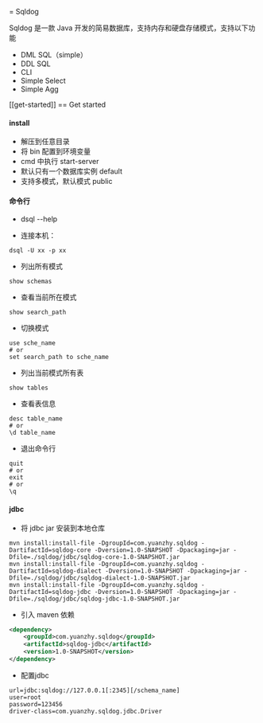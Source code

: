 = Sqldog

Sqldog 是一款 Java 开发的简易数据库，支持内存和硬盘存储模式，支持以下功能


* DML SQL（simple）
* DDL SQL
* CLI
* Simple Select
* Simple Agg


[[get-started]]
== Get started

#### install
- 解压到任意目录
- 将 bin 配置到环境变量
- cmd 中执行 start-server
- 默认只有一个数据库实例 default
- 支持多模式，默认模式 public

#### 命令行
- dsql --help

- 连接本机：
```shell
dsql -U xx -p xx
```
- 列出所有模式
```shell
show schemas
```
- 查看当前所在模式
```shell
show search_path
```
- 切换模式
```shell
use sche_name
# or
set search_path to sche_name
```
- 列出当前模式所有表
```shell
show tables
```
- 查看表信息
```shell
desc table_name
# or
\d table_name
```
- 退出命令行
```shell
quit
# or
exit
# or
\q
```

#### jdbc

- 将 jdbc jar 安装到本地仓库
```shell
mvn install:install-file -DgroupId=com.yuanzhy.sqldog -DartifactId=sqldog-core -Dversion=1.0-SNAPSHOT -Dpackaging=jar -Dfile=./sqldog/jdbc/sqldog-core-1.0-SNAPSHOT.jar
mvn install:install-file -DgroupId=com.yuanzhy.sqldog -DartifactId=sqldog-dialect -Dversion=1.0-SNAPSHOT -Dpackaging=jar -Dfile=./sqldog/jdbc/sqldog-dialect-1.0-SNAPSHOT.jar
mvn install:install-file -DgroupId=com.yuanzhy.sqldog -DartifactId=sqldog-jdbc -Dversion=1.0-SNAPSHOT -Dpackaging=jar -Dfile=./sqldog/jdbc/sqldog-jdbc-1.0-SNAPSHOT.jar
```
- 引入 maven 依赖
```xml
<dependency>
    <groupId>com.yuanzhy.sqldog</groupId>
    <artifactId>sqldog-jdbc</artifactId>
    <version>1.0-SNAPSHOT</version>
</dependency>
```
- 配置jdbc
```properties
url=jdbc:sqldog://127.0.0.1[:2345][/schema_name]
user=root
password=123456
driver-class=com.yuanzhy.sqldog.jdbc.Driver
```